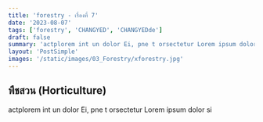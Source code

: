 ```yaml
---
title: 'forestry - เรื่องที่ 7'
date: '2023-08-07'
tags: ['forestry', 'CHANGYED', 'CHANGYEDde']
draft: false
summary: 'actplorem int un dolor Ei, pne t orsectetur Lorem ipsum dolor si'
layout: 'PostSimple'
images: '/static/images/03_Forestry/xforestry.jpg'
---
```


## พืชสวน (Horticulture)
actplorem int un dolor Ei, pne t orsectetur Lorem ipsum dolor si
